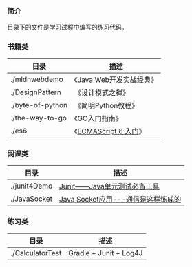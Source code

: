 
### 简介

目录下的文件是学习过程中编写的练习代码。

### 书籍类

目录    |   描述
--  |   --
./mldnwebdemo | 《Java Web开发实战经典》
./DesignPattern | 《设计模式之禅》
./byte-of-python | 《简明Python教程》
./the-way-to-go | 《GO入门指南》
./es6 | 《[ECMAScript 6 入门](http://es6.ruanyifeng.com/)》

### 网课类

目录    |   描述
-- | --
./junit4Demo | [Junit——Java单元测试必备工具](https://www.imooc.com/learn/356)
./JavaSocket | [Java Socket应用---通信是这样练成的](https://www.imooc.com/learn/161)

### 练习类

目录    |   描述
-- | --
./CalculatorTest | Gradle + Junit + Log4J
